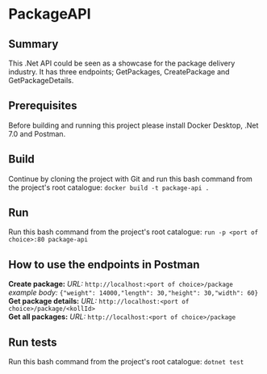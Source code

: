 # PackageAPI

## Summary
This .Net API could be seen as a showcase for the package delivery industry. It has three endpoints; GetPackages, CreatePackage and GetPackageDetails.

## Prerequisites
Before building and running this project please install Docker Desktop, .Net 7.0 and Postman.

## Build
Continue by cloning the project with Git and run this bash command from the project's root catalogue: `docker build -t package-api .`

## Run
Run this bash command from the project's root catalogue: `run -p <port of choice>:80 package-api`

## How to use the endpoints in Postman
**Create package:** _URL:_ `http://localhost:<port of choice>/package` _example body:_ `{"weight": 14000,"length": 30,"height": 30,"width": 60}`
**Get package details:** _URL:_ `http://localhost:<port of choice>/package/<kollId>`        
**Get all packages:** _URL:_ `http://localhost:<port of choice>/package`

## Run tests
Run this bash command from the project's root catalogue: `dotnet test`
